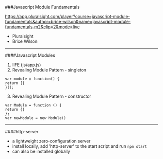 ###Javascript Module Fundamentals 

https://app.pluralsight.com/player?course=javascript-module-fundamentals&author=brice-wilson&name=javascript-module-fundamentals-m2&clip=2&mode=live 

- Pluralsight  
- Brice Wilson   
 
---
####Javascript Modules
1. IIFE (js/app.js)  
2. Revealing Module Pattern - singleton  

`var module = function() {`  
`return {}`   
`}();`  

3. Revealing Module Pattern - constructor 

`var Module = function () {`  
`return {}`  
`};`  
`var newModule = new Module()` 

---
####http-server 
- a lightweight zero-configuration server  
- install locally, add 'http-server' to the start script and run `npm start` 
- can also be installed globally 
